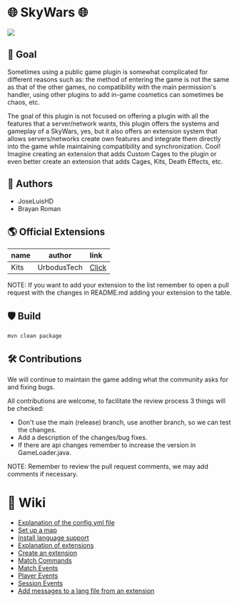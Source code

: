 # 🌐 SkyWars 🌐
<img src="https://i.imgur.com/qePJvtU.png">

## 🧪 Goal
Sometimes using a public game plugin is somewhat complicated for different reasons such as: the method of entering the game is not the same as that of the other games, no compatibility with the main permission's handler, using other plugins to add in-game cosmetics can sometimes be chaos, etc.</br>

The goal of this plugin is not focused on offering a plugin with all the features that a server/network wants, this plugin offers the systems and gameplay of a SkyWars, yes, but it also offers an extension system that allows servers/networks create own features and integrate them directly into the game while maintaining compatibility and synchronization. Cool! Imagine creating an extension that adds Custom Cages to the plugin or even better create an extension that adds Cages, Kits, Death Effects, etc.

## 👥 Authors
- JoseLuisHD
- Brayan Roman

## 🌎 Official Extensions
| name |   author    | link                                                                                          |
|:-----|:-----------:|:----------------------------------------------------------------------------------------------|
| Kits | UrbodusTech | <a href="https://github.com/UrbodusTech/SkyWars/tree/release/example/KitsExtension">Click</a> |

NOTE: If you want to add your extension to the list remember to open a pull request with the changes in README.md adding your extension to the table.

## 🛡 Build
```
mvn clean package
```

## 🛠 Contributions
We will continue to maintain the game adding what the community asks for and fixing bugs. <br>

All contributions are welcome, to facilitate the review process 3 things will be checked:<br>
- Don't use the main (release) branch, use another branch, so we can test the changes.
- Add a description of the changes/bug fixes.
- If there are api changes remember to increase the version in GameLoader.java.

NOTE: Remember to review the pull request comments, we may add comments if necessary.

# 🏹 Wiki
- <a href="">Explanation of the config.yml file</a>
- <a href="">Set up a map</a>
- <a href="">Install language support</a>
- <a href="">Explanation of extensions</a>
- <a href="">Create an extension</a>
- <a href="">Match Commands<a href="">
- <a href="">Match Events</a>
- <a href="">Player Events</a>
- <a href="">Session Events</a>
- <a href="">Add messages to a lang file from an extension</a>